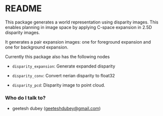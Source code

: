 # README #

This package generates a world representation using disparity images. This enables planning in image space by applying C-space expansion in 2.5D disparity images.

It generates a pair expansion images: one for foreground expansion and one for background expansion.

Currently this package also has the following nodes

* `disparity_expansion`: Generate expanded disparity

* `disparity_conv`: Convert nerian disparity to float32

* `disparity_pcd`: Disparity image to point cloud.

### Who do I talk to? ###

* geetesh dubey (geeteshdubey@gmail.com)